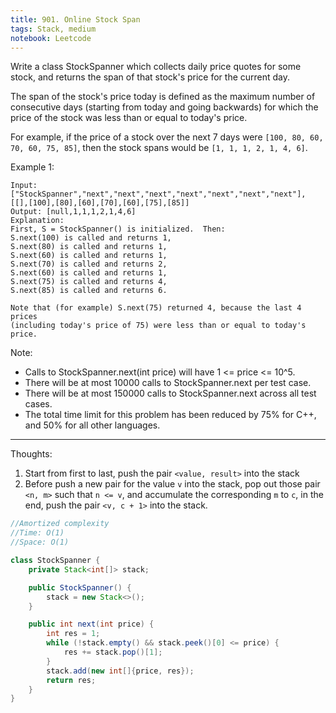 ```yaml
---
title: 901. Online Stock Span
tags: Stack, medium
notebook: Leetcode
---
```


Write a class StockSpanner which collects daily price quotes for some stock, and returns the span of that stock's price for the current day.

The span of the stock's price today is defined as the maximum number of consecutive days (starting from today and going backwards) for which the price of the stock was less than or equal to today's price.

For example, if the price of a stock over the next 7 days were `[100, 80, 60, 70, 60, 75, 85]`, then the stock spans would be `[1, 1, 1, 2, 1, 4, 6]`.
 

Example 1:
```
Input: ["StockSpanner","next","next","next","next","next","next","next"], [[],[100],[80],[60],[70],[60],[75],[85]]
Output: [null,1,1,1,2,1,4,6]
Explanation: 
First, S = StockSpanner() is initialized.  Then:
S.next(100) is called and returns 1,
S.next(80) is called and returns 1,
S.next(60) is called and returns 1,
S.next(70) is called and returns 2,
S.next(60) is called and returns 1,
S.next(75) is called and returns 4,
S.next(85) is called and returns 6.

Note that (for example) S.next(75) returned 4, because the last 4 prices
(including today's price of 75) were less than or equal to today's price.
```

Note:

- Calls to StockSpanner.next(int price) will have 1 <= price <= 10^5.
- There will be at most 10000 calls to StockSpanner.next per test case.
- There will be at most 150000 calls to StockSpanner.next across all test cases.
- The total time limit for this problem has been reduced by 75% for C++, and 50% for all other languages.

----------
Thoughts:
1. Start from first to last, push the pair `<value, result>` into the stack
2. Before push a new pair for the value `v` into the stack, pop out those pair `<n, m>` such that `n <= v`, and accumulate the corresponding `m` to `c`, in the end, push the pair `<v, c + 1>` into the stack.

```Java
//Amortized complexity
//Time: O(1)
//Space: O(1)

class StockSpanner {
	private Stack<int[]> stack;

	public StockSpanner() {
		stack = new Stack<>();
	}

	public int next(int price) {
		int res = 1;
		while (!stack.empty() && stack.peek()[0] <= price) {
			res += stack.pop()[1];
		}
		stack.add(new int[]{price, res});
		return res;
	}
}
```